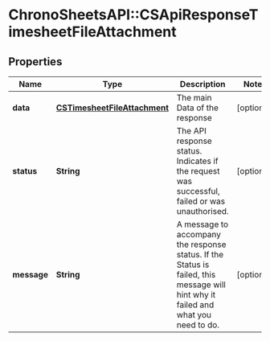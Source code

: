 # ChronoSheetsAPI::CSApiResponseTimesheetFileAttachment

## Properties
Name | Type | Description | Notes
------------ | ------------- | ------------- | -------------
**data** | [**CSTimesheetFileAttachment**](CSTimesheetFileAttachment.md) | The main Data of the response | [optional] 
**status** | **String** | The API response status. Indicates if the request was successful, failed or was unauthorised. | [optional] 
**message** | **String** | A message to accompany the response status.  If the Status is failed, this message will hint why it failed and what you need to do. | [optional] 


